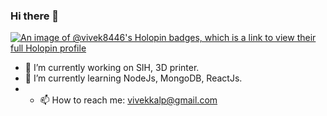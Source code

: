 ### Hi there 👋

<!--
**Vivek8446/Vivek8446** is a ✨ _special_ ✨ repository because its `README.md` (this file) appears on your GitHub profile.

Here are some ideas to get you started:


- 👯 I’m looking to collaborate on ...
- 🤔 I’m looking for help with ...
- 💬 Ask me about ...

- 😄 Pronouns: ...
- ⚡ Fun fact: ...
-->
[![An image of @vivek8446's Holopin badges, which is a link to view their full Holopin profile](https://holopin.me/vivek8446)](https://holopin.io/@vivek8446)
- 🔭 I’m currently working on SIH, 3D printer.
- 🌱 I’m currently learning NodeJs, MongoDB, ReactJs.
- - 📫 How to reach me: vivekkalp@gmail.com
